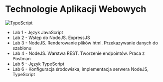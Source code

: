# Technologie Aplikacji Webowych
[![TypeScript](https://img.shields.io/badge/TypeScript-007ACC?style=flat-square&logo=typescript&logoColor=white)](https://www.typescriptlang.org/)
- Lab 1 - Język JavaScript
- Lab 2 - Wstęp do NodeJS. ExpressJS
- Lab 3 - NodeJS. Renderowanie plików html. Przekazywanie danych do szablonu
- Lab 4 - NodeJS. Warstwa REST. Tworzenie endpointów. Praca z Postman
- Lab 5 - Język TypeScript
- Lab 6 - Konfiguracja środowiska, implementacja serwera NodeJS, TypeScript
